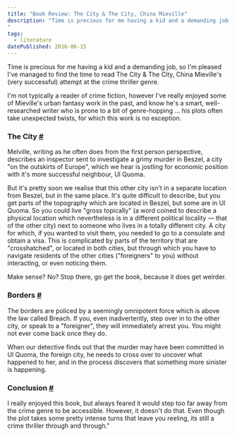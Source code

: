 ```yaml
---
title: "Book Review: The City & The City, China Mieville"
description: "Time is precious for me having a kid and a demanding job, so I'm pleased I've managed to find the time to read The City & The City, China Mieville's (very successful) attempt at the crime thriller genre.
"
tags: 
  - literature
datePublished: 2016-06-15
---
```

Time is precious for me having a kid and a demanding job, so I'm pleased I've managed to find the time to read The City & The City, China Mieville's (very successful) attempt at the crime thriller genre.

I'm not typically a reader of crime fiction, however I've really enjoyed some of Mieville's urban fantasy work in the past, and know he's a smart, well-researched writer who is prone to a bit of genre-hopping ... his plots often take unexpected twists, for which this work is no exception.

### The City [#](https://deliciousreverie.co.uk/posts/book-review-the-city-and-the-city-china-mieville/#the-city)

Melville, writing as he often does from the first person perspective, describes an inspector sent to investigate a grimy murder in Beszel, a city "on the outskirts of Europe", which we hear is jostling for economic position with it's more successful neighbour, Ul Quoma.

But it's pretty soon we realise that this other city isn't in a separate location from Beszel, but in the same place. It's quite difficult to describe, but you get parts of the topography which are located in Beszel, but some are in Ul Quoma. So you could live "gross topically" (a word coined to describe a physical location which nevertheless is in a different political locality — that of the other city) next to someone who lives in a totally different city. A city for which, if you wanted to visit them, you needed to go to a consulate and obtain a visa. This is complicated by parts of the territory that are "crosshatched", or located in both cities, but through which you have to navigate residents of the other cities ("foreigners" to you) without interacting, or even noticing them.

Make sense? No? Stop there, go get the book, because it does get weirder.

### Borders [#](https://deliciousreverie.co.uk/posts/book-review-the-city-and-the-city-china-mieville/#borders)

The borders are policed by a seemingly omnipotent force which is above the law called Breach. If you, even inadvertently, step over in to the other city, or speak to a "foreigner", they will immediately arrest you. You might not ever come back once they do.

When our detective finds out that the murder may have been committed in Ul Quoma, the foreign city, he needs to cross over to uncover what happened to her, and in the process discovers that something more sinister is happening.

### Conclusion [#](https://deliciousreverie.co.uk/posts/book-review-the-city-and-the-city-china-mieville/#conclusion)

I really enjoyed this book, but always feared it would step too far away from the crime genre to be accessible. However, it doesn't do that. Even though the plot takes some pretty intense turns that leave you reeling, its still a crime thriller through and through."